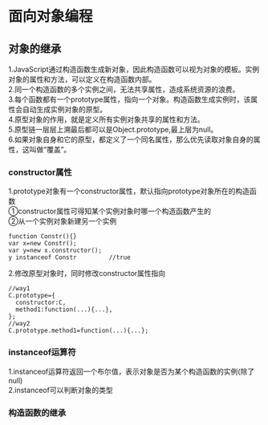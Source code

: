 # 面向对象编程
## 对象的继承
1.JavaScript通过构造函数生成新对象，因此构造函数可以视为对象的模板。实例对象的属性和方法，可以定义在构造函数内部。  
2.同一个构造函数的多个实例之间，无法共享属性，造成系统资源的浪费。  
3.每个函数都有一个prototype属性，指向一个对象。构造函数生成实例时，该属性会自动生成实例对象的原型。    
4.原型对象的作用，就是定义所有实例对象共享的属性和方法。  
5.原型链一层层上溯最后都可以是Object.prototype,最上层为null。  
6.如果对象自身和它的原型，都定义了一个同名属性，那么优先读取对象自身的属性，这叫做“覆盖”。  
### constructor属性 
1.prototype对象有一个constructor属性，默认指向prototype对象所在的构造函数  
①constructor属性可得知某个实例对象时哪一个构造函数产生的  
②从一个实例对象新建另一个实例
```
function Constr(){}
var x=new Constr();
var y=new x.constructor();
y instanceof Constr         //true
```
2.修改原型对象时，同时修改constructor属性指向
```
//way1
C.prototype={
  constructor:C,
  method1:function(...){...},
};
//way2
C.prototype.method1=function(...){...};
```
### instanceof运算符
1.instanceof运算符返回一个布尔值，表示对象是否为某个构造函数的实例(除了null)  
2.instanceof可以判断对象的类型  
### 构造函数的继承
